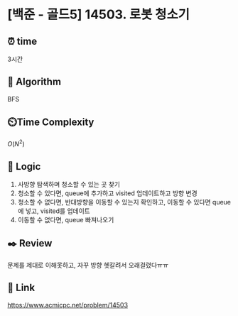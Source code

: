 # [백준 - 골드5] 14503. 로봇 청소기
 
## ⏰  **time**
3시간

## :pushpin: **Algorithm**
BFS

## ⏲️**Time Complexity**
$O(N^2)$

## :round_pushpin: **Logic**
1. 사방향 탐색하며 청소할 수 있는 곳 찾기
2. 청소할 수 있다면, queue에 추가하고 visited 업데이트하고 방향 변경
3. 청소할 수 없다면, 반대방향을 이동할 수 있는지 확인하고, 이동할 수 있다면 queue에 넣고, visited를 업데이트
4. 이동할 수 없다면, queue 빠져나오기

## :black_nib: **Review**
문제를 제대로 이해못하고, 자꾸 방향 헷갈려서 오래걸렸다ㅠㅠ

## 📡 Link
https://www.acmicpc.net/problem/14503
